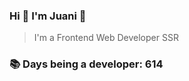### Hi 👋 I&#39;m Juani 🦁

> I&#39;m a Frontend Web Developer SSR

### 📚 Days being a developer: 614
